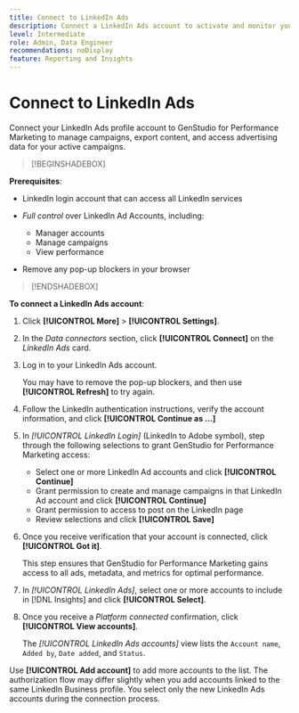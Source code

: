 ```yaml
---
title: Connect to LinkedIn Ads
description: Connect a LinkedIn Ads account to activate and monitor your ads and media with Adobe GenStudio for Performance Marketing.
level: Intermediate
role: Admin, Data Engineer
recommendations: noDisplay
feature: Reporting and Insights
---
```

# Connect to LinkedIn Ads

Connect your LinkedIn Ads profile account to GenStudio for Performance Marketing to manage campaigns, export content, and access advertising data for your active campaigns.

>[!BEGINSHADEBOX]

**Prerequisites**:

- LinkedIn login account that can access all LinkedIn services

- _Full control_ over LinkedIn Ad Accounts, including:

  - Manager accounts
  - Manage campaigns
  - View performance

- Remove any pop-up blockers in your browser

>[!ENDSHADEBOX]

**To connect a LinkedIn Ads account**:

1. Click **[!UICONTROL More]** > **[!UICONTROL Settings]**.

1. In the _Data connectors_ section, click **[!UICONTROL Connect]** on the _LinkedIn Ads_ card.

1. Log in to your LinkedIn Ads account.

   You may have to remove the pop-up blockers, and then use **[!UICONTROL Refresh]** to try again.

1. Follow the LinkedIn authentication instructions, verify the account information, and click **[!UICONTROL Continue as ...]**

1. In _[!UICONTROL LinkedIn Login]_ (LinkedIn to Adobe symbol), step through the following selections to grant GenStudio for Performance Marketing access:

   - Select one or more LinkedIn Ad accounts and click **[!UICONTROL Continue]**
   - Grant permission to create and manage campaigns in that LinkedIn Ad account and click **[!UICONTROL Continue]**
   - Grant permission to access to post on the LinkedIn page
   - Review selections and click **[!UICONTROL Save]**

1. Once you receive verification that your account is connected, click **[!UICONTROL Got it]**.

   This step ensures that GenStudio for Performance Marketing gains access to all ads, metadata, and metrics for optimal performance.

1. In _[!UICONTROL LinkedIn Ads]_, select one or more accounts to include in [!DNL Insights] and click **[!UICONTROL Select]**.

1. Once you receive a _Platform connected_ confirmation, click **[!UICONTROL View accounts]**.

   The _[!UICONTROL LinkedIn Ads accounts]_ view lists the `Account name`, `Added by`, `Date added`, and `Status`.

Use **[!UICONTROL Add account]** to add more accounts to the list. The authorization flow may differ slightly when you add accounts linked to the same LinkedIn Business profile. You select only the new LinkedIn Ads accounts during the connection process.
